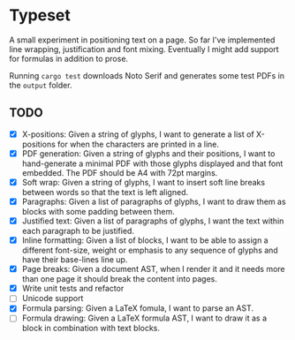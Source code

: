 # Typeset

A small experiment in positioning text on a page. So far I've implemented line wrapping, justification and font mixing. Eventually I might add support for formulas in addition to prose.

Running `cargo test` downloads Noto Serif and generates some test PDFs in the `output` folder.

## TODO

- [x] X-positions: Given a string of glyphs, I want to generate a list of X-positions for when the characters are printed in a line.
- [x] PDF generation: Given a string of glyphs and their positions, I want to hand-generate a minimal PDF with those glyphs displayed and that font embedded. The PDF should be A4 with 72pt margins.
- [x] Soft wrap: Given a string of glyphs, I want to insert soft line breaks between words so that the text is left aligned.
- [x] Paragraphs: Given a list of paragraphs of glyphs, I want to draw them as blocks with some padding between them.
- [x] Justified text: Given a list of paragraphs of glyphs, I want the text within each paragraph to be justified.
- [x] Inline formatting: Given a list of blocks, I want to be able to assign a different font-size, weight or emphasis to any sequence of glyphs and have their base-lines line up.
- [x] Page breaks: Given a document AST, when I render it and it needs more than one page it should break the content into pages.
- [x] Write unit tests and refactor
- [ ] Unicode support
- [x] Formula parsing: Given a LaTeX fomula, I want to parse an AST.
- [ ] Formula drawing: Given a LaTeX formula AST, I want to draw it as a block in combination with text blocks.
